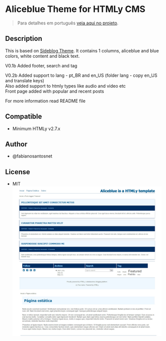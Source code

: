 # Aliceblue Theme for HTMLy CMS

> Para detalhes em português [veja aqui no projeto](https://fabianosantosnet.github.io/HTMLyCMS/).

## Description
This is based on [Sideblog Theme](https://github.com/derweili/htmly-sideblog). It contains 1 columns, aliceblue and blue colors, white content and black text.

  V0.1b
  Added footer, search and tag  
  
  V0.2b
  Added support to lang - pt_BR and en_US (folder lang - copy en_US and translate keys)  
  Also added support to htmly types like audio and video etc  
  Front page added with popular and recent posts  
  
  For more information read README file

## Compatible 
- Minimum HTMLy v2.7.x

## Author
- @fabianosantosnet

## License
- MIT
![Screenshot Aliceblue HTMLy Theme](https://raw.githubusercontent.com/fabianosantosnet/rep-htmly/main/themes/aliceblue/screenshot.jpg)